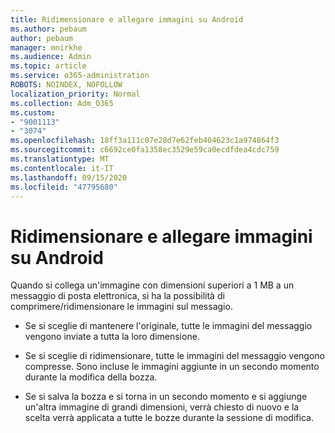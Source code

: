 ```yaml
---
title: Ridimensionare e allegare immagini su Android
ms.author: pebaum
author: pebaum
manager: mnirkhe
ms.audience: Admin
ms.topic: article
ms.service: o365-administration
ROBOTS: NOINDEX, NOFOLLOW
localization_priority: Normal
ms.collection: Adm_O365
ms.custom:
- "9001113"
- "3074"
ms.openlocfilehash: 18ff3a111c07e28d7e62feb404623c1a974864f3
ms.sourcegitcommit: c6692ce0fa1358ec3529e59ca0ecdfdea4cdc759
ms.translationtype: MT
ms.contentlocale: it-IT
ms.lasthandoff: 09/15/2020
ms.locfileid: "47795680"
---
```

# <a name="resize-and-attach-images-on-android"></a>Ridimensionare e allegare immagini su Android

Quando si collega un'immagine con dimensioni superiori a 1 MB a un messaggio di posta elettronica, si ha la possibilità di comprimere/ridimensionare le immagini sul messagio.
 
- Se si sceglie di mantenere l'originale, tutte le immagini del messaggio vengono inviate a tutta la loro dimensione.
 
- Se si sceglie di ridimensionare, tutte le immagini del messaggio vengono compresse.  Sono incluse le immagini aggiunte in un secondo momento durante la modifica della bozza.
 
- Se si salva la bozza e si torna in un secondo momento e si aggiunge un'altra immagine di grandi dimensioni, verrà chiesto di nuovo e la scelta verrà applicata a tutte le bozze durante la sessione di modifica.
 
